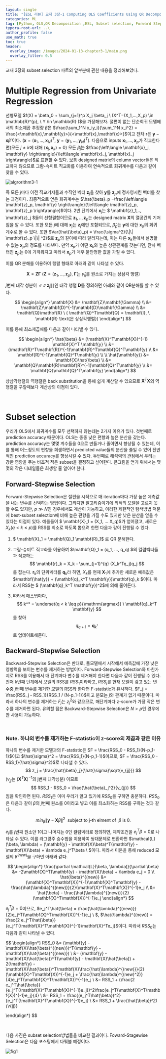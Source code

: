 ```yaml
---
layout: single
title: "[ESL 리뷰] 교재 3장-1 Computing OLS Coefficients Using QR Decomposition, Subset selection"
categories: ML
tag: [Python, OLS,QR Decomposition ,ESL, Subset selection, Forward Stepwise Selection, Backward Stepwise Selection]
typora-root-url: ..\
author_profile: false
use_math: true
toc: true
header:
  overlay_image: /images/2024-01-13-chapter3-1/main.png
  overlay_filter: 0.5
---
```






교재 3장의 subset selection 파트의 앞부분에 관한 내용을 정리해보았다.

# Multiple Regression from Univariate Regression

선형모델 $f(X) = \beta_0 + \sum_{j=1}^p X_j \beta_j \ (X^T=(X_1,...,X_p) \in \mathbb{R}^{p},  \ Y \in \mathbb{R} )$을 가정해보자.  절편이 없는 단순회귀 모델에서의 최소제곱 추정량 $\hat{\beta}$은 $\frac{\sum_1^N x_iy_i}{\sum_1^N x_i^2} = \frac{<\mathbf{x},\mathbf{y}>}{<\mathbf{x},\mathbf{x}>}$이고 잔차 $\mathbf{r}$은 $\mathbf{y}-\mathbf{x}\hat{\beta}$ 이다.  $(\mathbf{x} = (\mathbf{x}_1, ..., \mathbf{x}_N)^T, \ \mathbf{y} = (\mathbf{y}_1, ..., \mathbf{y}_N)^T)$. 다음으로 inputs $\mathbf{x}_1, ..., \mathbf{x}_p$가 직교한다면(모든 $j \neq k$에 대해 $\left\langle \mathbf{x}_j, \mathbf{x}_k \right\rangle = 0$) 모든 $\hat{\beta}_j$는 $\frac{\left\langle \mathbf{x}_j, \mathbf{y} \right\rangle}{\left\langle \mathbf{x}_j, \mathbf{x}_j \right\rangle}$로 표현할 수 있다. 보통 designed matrix의 column vector들은 직교하지 않으므로 그람-슈미트 직교화를 이용하여 연속적으로 회귀계수를 다음과 같이 찾을 수 있다.

![algrorithm3-1](/images/2024-01-13-chapter3-1/algrorithm3-1.png)

즉 모든 $j$마다 이전 직교기저들과 수직인 벡터 $\mathbf{z}_j$을 찾아 $\mathbf{y}$를 $\mathbf{z}_p$에 정사영시킨 벡터를 찾는 과정이다. 최종적으로 얻은 회귀계수는 $\hat{\beta}_p =\frac{\left\langle \mathbf{z}_p, \mathbf{y} \right\rangle}{\left\langle \mathbf{z}_p, \mathbf{z}_p \right\rangle}$이다. 2번 단계에서 $\mathbf{x}_j$는 $ \mathbf{z}_1,.., \mathbf{z}_j $들의 선형결합이므로 $\mathbf{z}_1,.., \mathbf{z}_p$는 designed matrix $\mathbf{X}$의 열공간의 기저임을 알 수 있다. 또한 모든 $j$에 대해 $\mathbf{x}_j$는 $\mathbf{z}_j$에만 포함되므로, $\hat{\beta}_p$는 $\mathbf{y}$에 대한 $\mathbf{x}_p$의 회귀계수로 볼 수 있다. 또한 $Var(\hat{\beta}_p) = \frac{\sigma^2}{\|\| \mathbf{z}_p \|\|  ^2}$로 $\mathbf{z}_p$의 길이에 따라 달라지는데, 이는 다른 $\mathbf{x}_k$들에서 설명할 수 없는 $\mathbf{x}_p$의 정도를 나타낸다. 만약 $\mathbf{x}_p$가 어떤 $\mathbf{x}_k$와 높은 상관관계를 갖는다면, 잔차 벡터인 $\mathbf{z}_p$는 0에 가까워지고 따라서 $\mathbf{x}_p$가 매우 불안정한 값을 가질 수 있다.



이를 QR 분해를 이용하여 행렬 형태로 아래와 같이 나타낼 수 있다. 




$$
\mathbf{X} = \mathbf{Z} \mathbf{\Gamma} \ (\mathbf{Z} = (\mathbf{z}_1, ..., \mathbf{z}_p), \ \mathbf{\Gamma} \text{는} \ \hat{\gamma}_{lj} \text{를 원소로 가지는 상삼각 행렬} )
$$


$j$번째 대각 성분이 $\| \| \mathbf{z}_j \| \|$인 대각 행렬 $\mathbf{D}$를 정의하면 아래와 같이 QR분해를 할 수 있다.




$$
\begin{align*}
\mathbf{X} &= \mathbf{Z}\mathbf{\Gamma} \\
           &= \mathbf{Z}\mathbf{D}^{-1}\mathbf{D}\mathbf{\Gamma} \\
           &= \mathbf{Q}\mathbf{R} \ ( \mathbf{Q}^T\mathbf{Q} = \mathbf{I}, \ \mathbf{R} \text{은 상삼각행렬})
\end{align*}
$$


이를 통해 최소제곱해를 다음과 같이 나타낼 수 있다.


$$
\begin{align*}
\hat{\beta} &= (\mathbf{X}^T\mathbf{X})^{-1} \mathbf{X}^T \mathbf{y} \\
			&= (\mathbf{R}^T\mathbf{R})^{-1}\mathbf{R}^T\mathbf{Q}^T\mathbf{y} \\
			&= \mathbf{R}^{-1}\mathbf{Q}^T\mathbf{y} \\
			\\
\hat{\mathbf{y}} &= \mathbf{X}\hat{\beta} \\
		&= \mathbf{Q}\mathbf{R}\mathbf{R}^{-1}\mathbf{Q}^T\mathbf{y} \\
		&= \mathbf{Q}\mathbf{Q}^T\mathbf{y}
\end{align*}
$$


상삼각행렬의 역행렬은 back substitution을 통해 쉽게 계산할 수 있으므로 $\mathbf{X}^T\mathbf{X}$의 역행렬을 구할때보다 계산상의 이점이 있다.



&nbsp;



# Subset selection

우리가 OLS에서 회귀계수를 모두 선택하지 않는데는 2가지 이유가 있다. 첫번째로 prediction accuracy 때문이다. OLS는 종종 낮은 편향과 높은 분산을 갖는다. prediction accuracy는 몇몇 계수들을 0으로 만들거나 줄이면서 향상될 수 있는데, 이를 통해 어느정도의 편향을 희생하면서 predicted value들의 분산을 줄일 수 있어 전반적인 prediction accuracy를 향상시킬 수 있다. 두번째로 해석력의 관점에서 우리는 강한 영향을 주는 비죠적 적은 subset을 결정하고 싶어한다. 큰그림을 얻기 위해서는 몇몇의 작은 디테일들은 희생할 줄 알아야 한다.



## Forward-Stepwise Selection

 Forward-Stepwise Selection은 절편을 시작으로 매 iteration마다 가장 높은 예측값을 내는 변수를 선택하는 방법이다. 그리디한 알고리즘이기에 최적의 모델을 고르지 못할 수도 있지만, $p \gg N$인 경우에서도 계산이 가능하고, 이러한 제한적인 탐색방법 덕분에 best-subset selection에 비해 높은 편향을 가질 수도 있지만 낮은 분산을 얻을 수 있다는 이점이 있다. 예를들어 $ \mathbf{X}_1 =  (X_1, ... X_q)$가 얻어졌고, 새로운  $X_k(q < k \leq p)$를 RSS를 최소로 하도록 뽑으려 한면 다음과 같이 진행될 수 있다.

1. $ \mathbf{X}_1 = \mathbf{Q}_1 \mathbf{R}_1$ 로 QR 분해한다.

2. 그람-슈미트 직교화를 이용하여 $\mathbf{Q}_1 = (q_1, ..., q_q) $의 컬럼벡터들과 직교하는 
   $$
   \mathbf{r}_k = X_k - \sum_{j=1}^{q} (X_k^Tq_j)q_j
   $$
   를 잡는다. $\mathbf{r}_k$의 단위벡터를 $\mathbf{q}_k$라 하면, $X_k$를 현재 $\mathbf{X}_1$에 추가한 새로운  예측값은  $\mathbf{\hat{y}} +  (\mathbf{q}_k^T \mathbf{y})\mathbf{q}_k $이다. 따라서 RSS는 $ (\mathbf{q}_k^T \mathbf{y})^2$에 의해 줄어든다.

   

   

3. 따라서 매스탭마다, $$ k^* = \underset{q < k \leq p}{\mathrm{argmax}} \  \mathbf{q}_k^T \mathbf{y} $$를 찾아 $$ q_{q+1} =  \mathbf{q}_{k^*} $$로 업데이트해준다. 



## Backward-Stepwise Selection

Backward-Stepwise Selection은 반대로, 풀모델에서 시작해서 예측값에 가장 낮은 영향력을 보이는 변수를 제거하는 방법이다. Forward-Stepwise Selection와 마찬가지로 RSS를 이용해서 매 단계마다 변수를 제거해야 한다면 다음과 같이 진행될 수 있다. 먼저 k번째 단계에서 모델의 RSS를 $RSS_1$이라하고,  $RSS_j$를 현재 모델이 갖고 있는 변수중 $j$번째 변수를 제거한 모델의 RSS라 한다면 F-statistic과 유사하다. $F_j = \frac{RSS_j - RSS_1}{RSS_1 / (N-p_1-1)}$이고 분모는 $j$와 관계가 없기 때문이다. 따라서 하나의 변수를 제거하는  $F_j$는 $z_j^2$와 같으므로, 매단계마다 z-score가 가장 작은 변수를 제거하면 된다.  유의할 점은 Backward-Stepwise Selection은 $N>p$인 경우에만 사용이 가능하다.



&nbsp;



###  Note. 하나의 변수를 제거하는 F-statistic이 z-score의 제곱과 같은 이유



하나의 변수를 제거한 모델과의 F-statistic은 $F =  \frac{RSS_0 - RSS_1}{N-p_1-1}$이고 $\hat{\sigma}^2 = \frac{RSS_1}{N-p_1-1}$이므로, $F = \frac{RSS_0 - RSS_1}{\hat{\sigma}^2}$로 나타낼 수 있다. 
$$
z_j = \frac{\hat{\beta}_j}{\hat{\sigma}\sqrt{v_{jj}}}
$$
($v_{jj}$는 $(\mathbf{X}^T\mathbf{X})^{-1}$의 j번째 대각성분) 이므로
$$
 RSS_1 - RSS_0 = \frac{\hat{\beta}_j^2}{v_{jj}}
$$
임을 확인하면 된다.  $RSS_1$은 이미 우리가 알고 있기에 $RSS_0$을 구하면 충분하다. $RSS_0$은 다음과 같이 $\beta$의 $j$번째 원소를 0이라고 넣고 이를 최소화하는 RSS를 구하는 것과 같다.


$$
min_{\beta} \| \mathbf{y} - \mathbf{X}\beta \|^2 \ \text{ subject to j-th elment of } \ \beta \text{ is 0.}
$$


$e_j$를 $j$번째 원소만 1이고 나머지는 0인 컬럼벡터로 정의하면,  제약조건을  $e_j^T \beta = 0$로 나타낼 수 있다. 이를 라그랑주 승수법을 이용하여 쌍대문제로 변환하면 $\mathcal{L}(\beta, \lambda) = (\mathbf{y} - \mathbf{X}\beta)^T(\mathbf{y} - \mathbf{X}\beta) + \lambda e_j^T\beta \ $이다. 따라서 미분을 통해 reduced 모델의 $\hat{\beta}^{(new)}$을 구하면 아래와 같다.


$$
\begin{align*}
\frac{\partial \mathcal{L}(\beta, \lambda)}{\partial \beta} &= -2\mathbf{X}^T(\mathbf{y} - \mathbf{X}\beta) + \lambda e_j = 0 \\
\hat{\beta}^{(new)} &= (\mathbf{X}^T\mathbf{X})^{-1}\mathbf{X}^T\mathbf{y} - \frac{\hat{\lambda}^{(new)}}{2}(\mathbf{X}^T\mathbf{X})^{-1}e_j \\
					&= \hat{\beta} - \frac{\hat{\lambda}^{(new)}}{2}(\mathbf{X}^T\mathbf{X})^{-1}e_j
\end{align*}
$$


$e_j^T \beta = 0$이므로, $e_j^T\hat{\beta} = \frac{\hat{\lambda}^{(new)}}{2}e_j^T(\mathbf{X}^T\mathbf{X})^{-1}e_j \ $,  $\hat{\lambda}^{(new)} = \frac{2 e_j^T\hat{\beta}}{e_j^T(\mathbf{X}^T\mathbf{X})^{-1}\mathbf{X}^Te_j}$이다. 따라서 $RSS_0$는 다음과 같이 나타낼 수 있다.


$$
\begin{align*}
RSS_0 &= (\mathbf{y} - \mathbf{X}\hat{\beta}^{(new)})^T(\mathbf{y} - \mathbf{X}\hat{\beta}^{(new)}) \\
	  &= (\mathbf{y} - \mathbf{X}\hat{\beta})^T(\mathbf{y} - \mathbf{X}\hat{\beta}) + 2(\mathbf{y} - \mathbf{X}\hat{\beta})^T\mathbf{X}\frac{\hat{\lambda}^{(new)}}{2}(\mathbf{X}^T\mathbf{X})^{-1}e_j + \frac{\hat{\lambda}^{(new)^2}}{4}e_j^T(\mathbf{X}^T\mathbf{X})^{-1}e_j \\
	  &= RSS_1 + (\frac{2 e_j^T\hat{\beta}}{e_j^T(\mathbf{X}^T\mathbf{X})^{-1}e_j})^2\frac{e_j^T(\mathbf{X}^T\mathbf{X})^{-1}e_j}{4} \\
	  &= RSS_1 + \frac{(e_j^T\hat{\beta})^2}{e_j^T(\mathbf{X}^T\mathbf{X})^{-1}e_j} \\
	  &= RSS_1 + \frac{\hat{\beta}_j^2}{v_{jj}}

\end{align*}
$$








&nbsp;



다음 사진은 subset selection방법들을 비교한 결과이다. Foward-Stagewise Selection은 다음 포스팅에서 다뤄볼 예정이다.

![fig1](/images/2024-01-13-chapter3-1/fig1.png)
